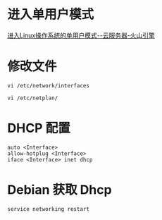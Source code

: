 
# 进入单用户模式

[进入Linux操作系统的单用户模式--云服务器-火山引擎](https://www.volcengine.com/docs/6396/81140)

# 修改文件

```
vi /etc/network/interfaces
```

```
vi /etc/netplan/
```

# DHCP 配置

```
auto <Interface>  
allow-hotplug <Interface>  
iface <Interface> inet dhcp
```

# Debian 获取 Dhcp

```
service networking restart
```